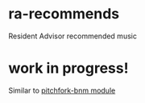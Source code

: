 ra-recommends
=============

Resident Advisor recommended music

work in progress!
=================

Similar to [pitchfork-bnm module](https://github.com/oldhill/pitchfork-bnm)
